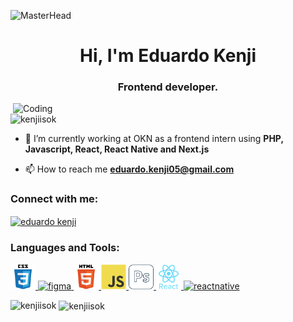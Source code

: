 ![MasterHead](https://i0.wp.com/codemyui.com/wp-content/uploads/2017/03/hero-section-animation.gif?fit=880%2C440&ssl=1)
<h1 align="center">Hi, I'm Eduardo Kenji</h1>
<h3 align="center">Frontend developer.</h3>
<img align="right" alt="Coding" width="500" src="https://thumbs.gfycat.com/BabyishTimelyHylaeosaurus-max-1mb.gif"

<p align="left"> <img src="https://komarev.com/ghpvc/?username=kenjiisok&label=Profile%20views&color=0e75b6&style=flat" alt="kenjiisok" /> </p>

- 🌱 I’m currently working at OKN as a frontend intern using **PHP, Javascript, React, React Native and Next.js**

- 📫 How to reach me **eduardo.kenji05@gmail.com**

<h3 align="left">Connect with me:</h3>
<p align="left">
<a href="https://linkedin.com/in/eduardo-kenji" target="blank"><img align="center" src="https://raw.githubusercontent.com/rahuldkjain/github-profile-readme-generator/master/src/images/icons/Social/linked-in-alt.svg" alt="eduardo kenji" height="30" width="40" /></a>
</p>

<h3 align="left">Languages and Tools:</h3>
<p align="left"> <a href="https://www.w3schools.com/css/" target="_blank" rel="noreferrer"> <img src="https://raw.githubusercontent.com/devicons/devicon/master/icons/css3/css3-original-wordmark.svg" alt="css3" width="40" height="40"/> </a> <a href="https://www.figma.com/" target="_blank" rel="noreferrer"> <img src="https://www.vectorlogo.zone/logos/figma/figma-icon.svg" alt="figma" width="40" height="40"/> </a> <a href="https://www.w3.org/html/" target="_blank" rel="noreferrer"> <img src="https://raw.githubusercontent.com/devicons/devicon/master/icons/html5/html5-original-wordmark.svg" alt="html5" width="40" height="40"/> </a> <a href="https://developer.mozilla.org/en-US/docs/Web/JavaScript" target="_blank" rel="noreferrer"> <img src="https://raw.githubusercontent.com/devicons/devicon/master/icons/javascript/javascript-original.svg" alt="javascript" width="40" height="40"/> </a> <a href="https://www.photoshop.com/en" target="_blank" rel="noreferrer"> <img src="https://raw.githubusercontent.com/devicons/devicon/master/icons/photoshop/photoshop-line.svg" alt="photoshop" width="40" height="40"/> </a> <a href="https://reactjs.org/" target="_blank" rel="noreferrer"> <img src="https://raw.githubusercontent.com/devicons/devicon/master/icons/react/react-original-wordmark.svg" alt="react" width="40" height="40"/> </a> <a href="https://reactnative.dev/" target="_blank" rel="noreferrer"> <img src="https://reactnative.dev/img/header_logo.svg" alt="reactnative" width="40" height="40"/> </a> </p>

<p><img align="left" src="https://github-readme-stats.vercel.app/api/top-langs?username=kenjiisok&show_icons=true&locale=en&layout=compact" alt="kenjiisok" /></p>

<p>&nbsp;<img align="center" src="https://github-readme-stats.vercel.app/api?username=kenjiisok&show_icons=true&locale=en" alt="kenjiisok" /></p>
